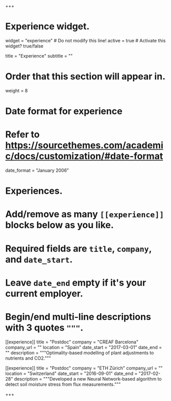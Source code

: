 +++
# Experience widget.
widget = "experience"  # Do not modify this line!
active = true  # Activate this widget? true/false

title = "Experience"
subtitle = ""

# Order that this section will appear in.
weight = 8

# Date format for experience
#   Refer to https://sourcethemes.com/academic/docs/customization/#date-format
date_format = "January 2006"

# Experiences.
#   Add/remove as many `[[experience]]` blocks below as you like.
#   Required fields are `title`, `company`, and `date_start`.
#   Leave `date_end` empty if it's your current employer.
#   Begin/end multi-line descriptions with 3 quotes `"""`.
[[experience]]
  title = "Postdoc"
  company = "CREAF Barcelona"
  company_url = ""
  location = "Spain"
  date_start = "2017-03-01"
  date_end = ""
  description = """Optimality-based modelling of plant adjustments to nutrients and CO2."""

[[experience]]
  title = "Postdoc"
  company = "ETH Zürich"
  company_url = ""
  location = "Switzerland"
  date_start = "2016-09-01"
  date_end = "2017-02-28"
  description = """Developed a new Neural Network-based algorithm to detect soil moisture stress from flux measurements."""

+++
